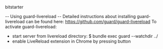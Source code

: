 bitstarter

-- Using guard-livereload --
Detailed instructions about installing guard-livereload can be found here: https://github.com/guard/guard-livereload
To activate guard-livereload:
- start server from livereload directory: $ bundle exec guard --watchdir ../
- enable LiveReload extension in Chrome by pressing button
